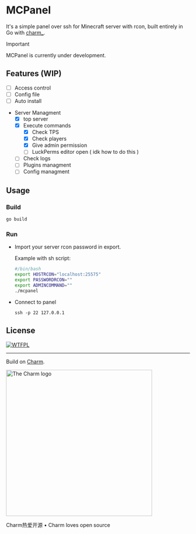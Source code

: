 # MCPanel 
It's a simple panel over ssh for Minecraft server with rcon, built entirely in Go with [charm_](https://charm.sh/).


> [!IMPORTANT]
> MCPanel is currently under development.

## Features (WIP)
- [ ] Access control
- [ ] Config file
- [ ] Auto install
- Server Managment
    - [x] top server 
    - [x] Execute commands 
        - [x] Check TPS
        - [x] Check players
        - [x] Give admin permission
        - [ ] LuckPerms editor open ( idk how to do this )
    - [ ] Check logs
    - [ ] Plugins managment
    - [ ] Config managment

## Usage
### Build
```bash
go build
```
### Run
- Import your server rcon password in export.
  
  Example with sh script:
  ```bash
  #/bin/bash
  export HOSTRCON="localhost:25575"
  export PASSWORDRCON=""
  export ADMINCOMMAND=""
  ./mcpanel
  ```
- Connect to panel
  ```
  ssh -p 22 127.0.0.1
  ```

## License
[![WTFPL](http://www.wtfpl.net/download/wtfpl-badge-3/)](https://github.com/alozoBack/mcpanel/raw/main/LICENSE)

---

Build on [Charm](https://charm.sh).

<a href="https://charm.sh/"><img alt="The Charm logo" src="https://stuff.charm.sh/charm-badge.jpg" width="400"></a>

Charm热爱开源 • Charm loves open source

